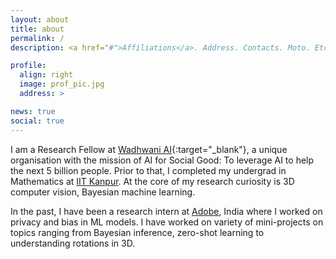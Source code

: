 ```yaml
---
layout: about
title: about
permalink: /
description: <a href="#">Affiliations</a>. Address. Contacts. Moto. Etc.

profile:
  align: right
  image: prof_pic.jpg
  address: >

news: true
social: true
---
```


I am a Research Fellow at [Wadhwani AI](http://wadhwaniai.org){:target="\_blank"}, a unique organisation with the mission of AI for Social Good: To leverage AI to help the next 5 billion people. Prior to that, I completed my undergrad in Mathematics at [IIT Kanpur](https://iitk.ac.in). At the core of my research curiosity is 3D computer vision, Bayesian machine learning.

In the past, I have been a research intern at [Adobe](https://research.adobe.com/), India where I worked on privacy and bias in ML models. I have worked on variety of mini-projects on topics ranging from Bayesian inference, zero-shot learning to understanding rotations in 3D.


<!-- Put your address / P.O. box / other info right below your picture. You can also disable any these elements by editing `profile` property of the YAML header of your `_pages/about.md`. Edit `_bibliography/papers.bib` and Jekyll will render your [publications page](/al-folio/publications/) automatically.

Link to your social media connections, too. This theme is set up to use [Font Awesome icons](http://fortawesome.github.io/Font-Awesome/){:target="\_blank"} and [Academicons](https://jpswalsh.github.io/academicons/){:target="\_blank"}, like the ones below. Add your Facebook, Twitter, LinkedIn, Google Scholar, or just disable all of them.
 -->
